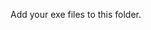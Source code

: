 <!--
Copyright (C) 2024 XFour IT Limited <contact@xfour.co.uk>

SPDX-License-Identifier: MIT
-->

Add your exe files to this folder. 